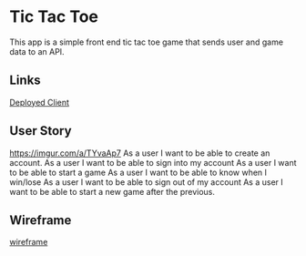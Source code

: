 
# Tic Tac Toe

This app is a simple front end tic tac toe game that sends user and game data to an API.

## Links
[Deployed Client](https://kylebaker616.github.io/tic-tac-toe-client/)

## User Story
https://imgur.com/a/TYvaAp7
As a user I want to be able to create an account.
As a user I want to be able to sign into my account
As a user I want to be able to start a game
As a user I want to be able to know when I win/lose
As a user I want to be able to sign out of my account
As a user I want to be able to start a new game after the previous.


## Wireframe
[wireframe](https://imgur.com/a/TYvaAp7)
